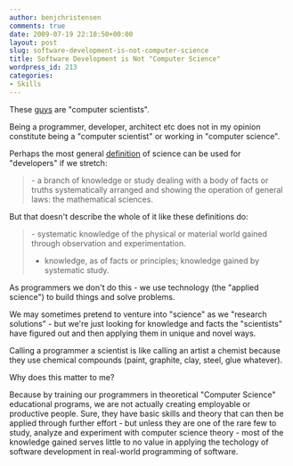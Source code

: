 ```yaml
---
author: benjchristensen
comments: true
date: 2009-07-19 22:10:50+00:00
layout: post
slug: software-development-is-not-computer-science
title: Software Development is Not "Computer Science"
wordpress_id: 213
categories:
- Skills
---
```


These [guys](http://arstechnica.com/science/news/2009/07/cesium-atoms-are-able-to-take-a-quantum-walk.ars) are "computer scientists".

Being a programmer, developer, architect etc does not in my opinion constitute being a "computer scientist" or working in "computer science".

Perhaps the most general [definition](http://dictionary.reference.com/browse/science) of science can be used for "developers" if we stretch:


<blockquote>- a branch of knowledge or study dealing with a body of facts or truths systematically arranged and showing the operation of general laws: the mathematical sciences.</blockquote>


But that doesn't describe the whole of it like these definitions do:


<blockquote>- systematic knowledge of the physical or material world gained through observation and experimentation.

- knowledge, as of facts or principles; knowledge gained by systematic study.</blockquote>


As programmers we don't do this - we use technology (the "applied science") to build things and solve problems.

We may sometimes pretend to venture into "science" as we "research solutions" - but we're just looking for knowledge and facts the "scientists" have figured out and then applying them in unique and novel ways.

Calling a programmer a scientist is like calling an artist a chemist because they use chemical compounds (paint, graphite, clay, steel, glue whatever).

Why does this matter to me?

Because by training our programmers in theoretical "Computer Science" educational programs, we are not actually creating employable or productive people. Sure, they have basic skills and theory that can then be applied through further effort - but unless they are one of the rare few to study, analyze and experiment with computer science theory - most of the knowledge gained serves little to no value in applying the techology of software development in real-world programming of software.
